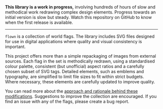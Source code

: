 **This library is a work in progress,** involving hundreds of hours of slow and
methodical work redrawing complex design elements. Progress towards an initial
version is slow but steady. Watch this repository on GitHub to know when the
first release is available.

---

`flown` is a collection of world flags. The library includes SVG files designed for use in digital applications where quality and visual consistency is important.

This project offers more than a simple repackaging of images from external sources. Each flag in the set is methodically redrawn, using a standardised colour palette, consistent (but unofficial) aspect ratios and a carefully chosen subset of SVG tags. Detailed elements, such as emblems and typography, are simplified to limit file sizes to fit within strict budgets. Where necessary, these elements are carefully updated to improve quality.

You can read more about the [approach and rationale behind these modifications](/about/). Suggestions to improve the collection are encouraged. If you find an issue with any of the flags, please create a bug report.
